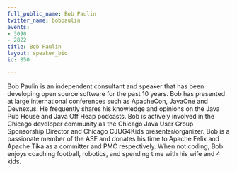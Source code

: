 ```yaml
---
full_public_name: Bob Paulin
twitter_name: bobpaulin
events:
- 3090
- 2822
title: Bob Paulin
layout: speaker_bio
id: 850

---
```

Bob Paulin is an independent consultant and speaker that has been developing open source software for the past 10 years. Bob has presented at large international conferences such as ApacheCon, JavaOne and Devnexus. He frequently shares his knowledge and opinions on the Java Pub House and Java Off Heap podcasts. Bob is actively involved in the Chicago developer community as the Chicago Java User Group Sponsorship Director and Chicago CJUG4Kids presenter/organizer. Bob is a passionate member of the ASF and donates his time to Apache Felix and Apache Tika as a committer and PMC respectively. When not coding, Bob enjoys coaching football, robotics, and spending time with his wife and 4 kids. 